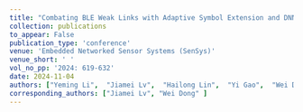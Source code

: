 ```yaml
---
title: "Combating BLE Weak Links with Adaptive Symbol Extension and DNN-based Demodulation"
collection: publications
to_appear: False
publication_type: 'conference'
venue: 'Embedded Networked Sensor Systems (SenSys)'
venue_short: ' '
vol_no_pp: '2024: 619-632'
date: 2024-11-04
authors: ["Yeming Li",  "Jiamei Lv",  "Hailong Lin",  "Yi Gao",  "Wei Dong"]
corresponding_authors: ["Jiamei Lv", "Wei Dong" ]
---
```

